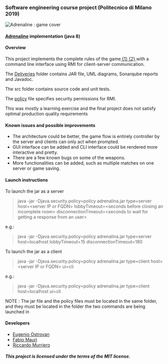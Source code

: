### Software engineering course project (Politecnico di Milano 2019)
![Adrenaline : game cover](https://geekandsundry.com/wp-content/uploads/2016/11/adrenalinecover.jpg)

#### [Adrenaline](https://czechgames.com/en/adrenaline/) implementation (java 8)

#### Overview
This project implements the complete rules of the game[ {1} ](https://czechgames.com/files/rules/adrenaline-rules-en.pdf)[ {2} ](https://czechgames.com/files/rules/adrenaline-rules-weapons-en.pdf) with a command line interface using RMI for client-server communication.

The [Deliveries](/Deliveries) folder contains JAR file, UML diagrams, Sonarqube reports and Javadoc.

The src folder contains source code and unit tests.

The [policy](/policy) file specifies security permissions for RMI.

This was mostly a learning exercise and the final project does not satisfy optimal production quality requirements

#### Known issues and possible improvements
* The architecture could be better, the game flow is entirely controller by the server and clients can only act when prompted.
* GUI interface can be added and CLI interface could be rendered more interactive and pretty.
* There are a few known bugs on some of the weapons.
* More functionalities can be added, such as multiple matches on one server or game saving.

#### Launch instructions
To launch the jar as a server
> java -jar -Djava.security.policy=policy adrenalina.jar type=server host=\<server IP or FQDN\> lobbyTimeout=\<seconds before closing an incomplete room\> disconnectionTimeout=\<seconds to wait for getting a response from an user\>
  
e.g.:
> java -jar -Djava.security.policy=policy adrenalina.jar type=server host=localhost lobbyTimeout=15 disconnectionTimeout=180

To launch the jar as a client
> java -jar -Djava.security.policy=policy adrenalina.jar type=client host=\<server IP or FQDN\> ui=cli
  
e.g.:
> java -jar -Djava.security.policy=policy adrenalina.jar type=client host=localhost ui=cli

NOTE : The jar file and the policy files must be located in the same folder, and they must be located in the folder the two commands are being launched in

#### Developers
* [Eugenio Ostrovan](https://github.com/lleugen)
* [Fabio Mauri](https://github.com/cripty2001)
* [Riccardo Murriero](https://github.com/reymurry)

##### This project is licensed under the terms of the MIT license.
